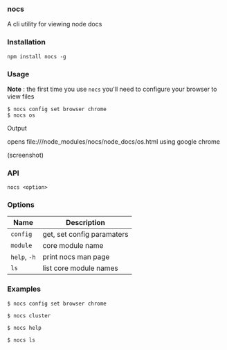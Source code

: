 ### nocs

A cli utility for viewing node docs

### Installation

```
npm install nocs -g
```

### Usage

**Note** : the first time you use `nocs` you'll need to configure your browser to view files

```
$ nocs config set browser chrome
$ nocs os
```

Output

opens file:///node_modules/nocs/node_docs/os.html using google chrome

(screenshot)

### API

```
nocs <option>
```

### Options

| Name          | Description                  |
| ------------- | ---------------------------- |
| `config`      | get, set config paramaters   |
| `module`      | core module name             |
| `help`, `-h`  | print nocs man page          |
| `ls`          | list core module names       |

### Examples

```
$ nocs config set browser chrome
```

```
$ nocs cluster
```

```
$ nocs help
```

```
$ nocs ls
```

